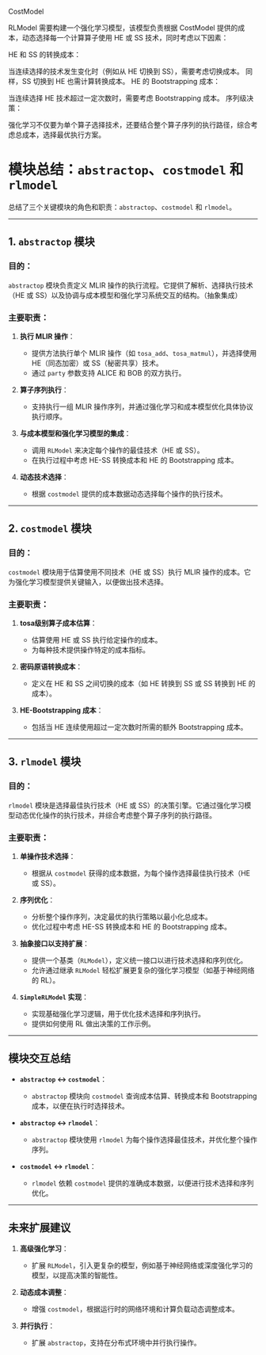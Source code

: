 CostModel



RLModel
需要构建一个强化学习模型，该模型负责根据 CostModel 提供的成本，动态选择每一个计算算子使用 HE 或 SS 技术，同时考虑以下因素：

HE 和 SS 的转换成本：

当连续选择的技术发生变化时（例如从 HE 切换到 SS），需要考虑切换成本。
同样，SS 切换到 HE 也需计算转换成本。
HE 的 Bootstrapping 成本：

当连续选择 HE 技术超过一定次数时，需要考虑 Bootstrapping 成本。
序列级决策：

强化学习不仅要为单个算子选择技术，还要结合整个算子序列的执行路径，综合考虑总成本，选择最优执行方案。



# 模块总结：`abstractop`、`costmodel` 和 `rlmodel`

总结了三个关键模块的角色和职责：`abstractop`、`costmodel` 和 `rlmodel`。

---

## 1. `abstractop` 模块

### 目的：
`abstractop` 模块负责定义 MLIR 操作的执行流程。它提供了解析、选择执行技术（HE 或 SS）以及协调与成本模型和强化学习系统交互的结构。（抽象集成）

### 主要职责：
1. **执行 MLIR 操作**：
   - 提供方法执行单个 MLIR 操作（如 `tosa_add`、`tosa_matmul`），并选择使用 HE（同态加密）或 SS（秘密共享）技术。
   - 通过 `party` 参数支持 ALICE 和 BOB 的双方执行。

2. **算子序列执行**：
   - 支持执行一组 MLIR 操作序列，并通过强化学习和成本模型优化具体协议执行顺序。

3. **与成本模型和强化学习模型的集成**：
   - 调用 `RLModel` 来决定每个操作的最佳技术（HE 或 SS）。
   - 在执行过程中考虑 HE-SS 转换成本和 HE 的 Bootstrapping 成本。

4. **动态技术选择**：
   - 根据 `costmodel` 提供的成本数据动态选择每个操作的执行技术。

---
## 2. `costmodel` 模块

### 目的：
`costmodel` 模块用于估算使用不同技术（HE 或 SS）执行 MLIR 操作的成本。它为强化学习模型提供关键输入，以便做出技术选择。

### 主要职责：
1. **tosa级别算子成本估算**：
   - 估算使用 HE 或 SS 执行给定操作的成本。
   - 为每种技术提供操作特定的成本指标。

2. **密码原语转换成本**：
   - 定义在 HE 和 SS 之间切换的成本（如 HE 转换到 SS 或 SS 转换到 HE 的成本）。

3. **HE-Bootstrapping 成本**：
   - 包括当 HE 连续使用超过一定次数时所需的额外 Bootstrapping 成本。


---


## 3. `rlmodel` 模块

### 目的：
`rlmodel` 模块是选择最佳执行技术（HE 或 SS）的决策引擎。它通过强化学习模型动态优化操作的执行技术，并综合考虑整个算子序列的执行路径。

### 主要职责：
1. **单操作技术选择**：
   - 根据从 `costmodel` 获得的成本数据，为每个操作选择最佳执行技术（HE 或 SS）。

2. **序列优化**：
   - 分析整个操作序列，决定最优的执行策略以最小化总成本。
   - 优化过程中考虑 HE-SS 转换成本和 HE 的 Bootstrapping 成本。

3. **抽象接口以支持扩展**：
   - 提供一个基类（`RLModel`），定义统一接口以进行技术选择和序列优化。
   - 允许通过继承 `RLModel` 轻松扩展更复杂的强化学习模型（如基于神经网络的 RL）。

4. **`SimpleRLModel` 实现**：
   - 实现基础强化学习逻辑，用于优化技术选择和序列执行。
   - 提供如何使用 RL 做出决策的工作示例。

---

## 模块交互总结

- **`abstractop` ↔ `costmodel`**：
  - `abstractop` 模块向 `costmodel` 查询成本估算、转换成本和 Bootstrapping 成本，以便在执行时选择技术。

- **`abstractop` ↔ `rlmodel`**：
  - `abstractop` 模块使用 `rlmodel` 为每个操作选择最佳技术，并优化整个操作序列。

- **`costmodel` ↔ `rlmodel`**：
  - `rlmodel` 依赖 `costmodel` 提供的准确成本数据，以便进行技术选择和序列优化。

---

## 未来扩展建议

1. **高级强化学习**：
   - 扩展 `RLModel`，引入更复杂的模型，例如基于神经网络或深度强化学习的模型，以提高决策的智能性。

2. **动态成本调整**：
   - 增强 `costmodel`，根据运行时的网络环境和计算负载动态调整成本。

3. **并行执行**：
   - 扩展 `abstractop`，支持在分布式环境中并行执行操作。